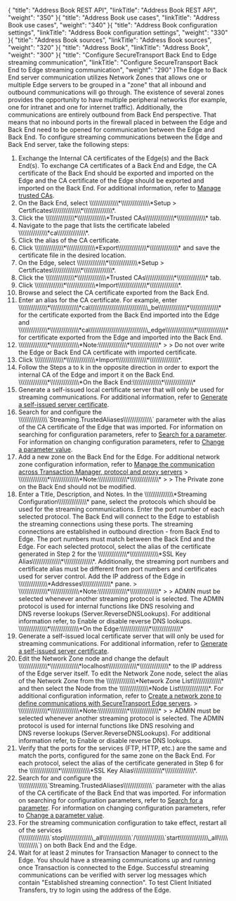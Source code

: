 {
    "title": "Address Book REST API",
    "linkTitle": "Address Book REST API",
    "weight": "350"
}{
"title": "Address Book use cases",
"linkTitle": "Address Book use cases",
"weight": "340"
}{
"title": "Address Book configuration settings",
"linkTitle": "Address Book configuration settings",
"weight": "330"
}{
"title": "Address Book sources",
"linkTitle": "Address Book sources",
"weight": "320"
}{
"title": "Address Book",
"linkTitle": "Address Book",
"weight": "300"
}{
"title": "Configure SecureTransport Back End to Edge streaming communication",
"linkTitle": "Configure SecureTransport Back End to Edge streaming communication",
"weight": "290"
}The Edge to Back End server communication utilizes Network Zones that allows one or multiple Edge servers to be grouped in a "zone" that all inbound and outbound communications will go through. The existence of several zones provides the opportunity to have multiple peripheral networks (for example, one for intranet and one for internet traffic). Additionally, the communications are entirely outbound from Back End perspective. That means that no inbound ports in the firewall placed in between the Edge and Back End need to be opened for communication between the Edge and Back End.
To configure streaming communications between the Edge and Back End server, take the following steps:
1. Exchange the Internal CA certificates of the Edge(s) and the Back End(s). To exchange CA certificates of a Back End and Edge, the CA certificate of the Back End should be exported and imported on the Edge and the CA certificate of the Edge should be exported and imported on the Back End. For additional information, refer to <a href="#" class="MCXref xref">Manage trusted CAs</a>.
1. On the Back End, select \\\\\\\\\\\\\\\\\\\\\\\\\\\\\\\*\\\\\\\\\\\\\\\\\\\\\\\\\\\\\\\*Setup &gt; Certificates\\\\\\\\\\\\\\\\\\\\\\\\\\\\\\\*\\\\\\\\\\\\\\\\\\\\\\\\\\\\\\\*.
2. Click the \\\\\\\\\\\\\\\\\\\\\\\\\\\\\\\*\\\\\\\\\\\\\\\\\\\\\\\\\\\\\\\*Trusted CAs\\\\\\\\\\\\\\\\\\\\\\\\\\\\\\\*\\\\\\\\\\\\\\\\\\\\\\\\\\\\\\\* tab.
3. Navigate to the page that lists the certificate labeled \\\\\\\\\\\\\\\\\\\\\\\\\\\\\\\*ca\\\\\\\\\\\\\\\\\\\\\\\\\\\\\\\*.
4. Click the alias of the CA certificate.
5. Click \\\\\\\\\\\\\\\\\\\\\\\\\\\\\\\*\\\\\\\\\\\\\\\\\\\\\\\\\\\\\\\*Export\\\\\\\\\\\\\\\\\\\\\\\\\\\\\\\*\\\\\\\\\\\\\\\\\\\\\\\\\\\\\\\* and save the certificate file in the desired location.
6. On the Edge, select \\\\\\\\\\\\\\\\\\\\\\\\\\\\\\\*\\\\\\\\\\\\\\\\\\\\\\\\\\\\\\\*Setup &gt; Certificates\\\\\\\\\\\\\\\\\\\\\\\\\\\\\\\*\\\\\\\\\\\\\\\\\\\\\\\\\\\\\\\*.
7. Click the \\\\\\\\\\\\\\\\\\\\\\\\\\\\\\\*\\\\\\\\\\\\\\\\\\\\\\\\\\\\\\\*Trusted CAs\\\\\\\\\\\\\\\\\\\\\\\\\\\\\\\*\\\\\\\\\\\\\\\\\\\\\\\\\\\\\\\* tab.
8. Click \\\\\\\\\\\\\\\\\\\\\\\\\\\\\\\*\\\\\\\\\\\\\\\\\\\\\\\\\\\\\\\*Import\\\\\\\\\\\\\\\\\\\\\\\\\\\\\\\*\\\\\\\\\\\\\\\\\\\\\\\\\\\\\\\*.
9. Browse and select the CA certificate exported from the Back End.
10. Enter an alias for the CA certificate. For example, enter \\\\\\\\\\\\\\\\\\\\\\\\\\\\\\\*\\\\\\\\\\\\\\\\\\\\\\\\\\\\\\\*ca\\\\\\\\\\\\\\\\\\\\\\\\\\\\\\\\\\\\\\\\\\\\\\\\\\\\\\\\\\\\\\\_be\\\\\\\\\\\\\\\\\\\\\\\\\\\\\\\*\\\\\\\\\\\\\\\\\\\\\\\\\\\\\\\* for the certificate exported from the Back End imported into the Edge and \\\\\\\\\\\\\\\\\\\\\\\\\\\\\\\*\\\\\\\\\\\\\\\\\\\\\\\\\\\\\\\*ca\\\\\\\\\\\\\\\\\\\\\\\\\\\\\\\\\\\\\\\\\\\\\\\\\\\\\\\\\\\\\\\_edge\\\\\\\\\\\\\\\\\\\\\\\\\\\\\\\*\\\\\\\\\\\\\\\\\\\\\\\\\\\\\\\* for certificate exported from the Edge and imported into the Back End.
11. \\\\\\\\\\\\\\\\\\\\\\\\\\\\\\\*\\\\\\\\\\\\\\\\\\\\\\\\\\\\\\\*Note:\\\\\\\\\\\\\\\\\\\\\\\\\\\\\\\*\\\\\\\\\\\\\\\\\\\\\\\\\\\\\\\*
&gt;
&gt; Do not over write the Edge or Back End CA certificate with imported certificate.
12. Click \\\\\\\\\\\\\\\\\\\\\\\\\\\\\\\*\\\\\\\\\\\\\\\\\\\\\\\\\\\\\\\*Import\\\\\\\\\\\\\\\\\\\\\\\\\\\\\\\*\\\\\\\\\\\\\\\\\\\\\\\\\\\\\\\*.
13. Follow the Steps a to k in the opposite direction in order to export the internal CA of the Edge and import it on the Back End.
\\\\\\\\\\\\\\\\\\\\\\\\\\\\\\\*\\\\\\\\\\\\\\\\\\\\\\\\\\\\\\\*On the Back End:\\\\\\\\\\\\\\\\\\\\\\\\\\\\\\\*\\\\\\\\\\\\\\\\\\\\\\\\\\\\\\\*
2. Generate a self-issued local certificate server that will only be used for streaming communications. For additional information, refer to <a href="#Generate" class="MCXref xref">Generate a self-issued server certificate</a>.
3. Search for and configure the \\\\\\\\\\\\\\\\\\\\\\\\\\\\\\\`Streaming.TrustedAliases\\\\\\\\\\\\\\\\\\\\\\\\\\\\\\\` parameter with the alias of the CA certificate of the Edge that was imported. For information on searching for configuration parameters, refer to <a href="#Search" class="MCXref xref">Search for a parameter</a>. For information on changing configuration parameters, refer to <a href="#Change" class="MCXref xref">Change a parameter value</a>.
4. Add a new zone on the Back End for the Edge. For additional network zone configuration information, refer to <a href="#Specify4" class="MCXref xref">Manage the communication across Transaction Manager, protocol and proxy servers</a>
&gt; \\\\\\\\\\\\\\\\\\\\\\\\\\\\\\\*\\\\\\\\\\\\\\\\\\\\\\\\\\\\\\\*Note:\\\\\\\\\\\\\\\\\\\\\\\\\\\\\\\*\\\\\\\\\\\\\\\\\\\\\\\\\\\\\\\*
&gt;
&gt; The Private zone on the Back End should not be modified.
5. Enter a Title, Description, and Notes. In the \\\\\\\\\\\\\\\\\\\\\\\\\\\\\\\*Streaming Configuration\\\\\\\\\\\\\\\\\\\\\\\\\\\\\\\* pane, select the protocols which should be used for the streaming communications. Enter the port number of each selected protocol. The Back End will connect to the Edge to establish the streaming connections using these ports. The streaming connections are established in outbound direction - from Back End to Edge. The port numbers must match between the Back End and the Edge. For each selected protocol, select the alias of the certificate generated in Step 2 for the \\\\\\\\\\\\\\\\\\\\\\\\\\\\\\\*\\\\\\\\\\\\\\\\\\\\\\\\\\\\\\\*SSL Key Alias\\\\\\\\\\\\\\\\\\\\\\\\\\\\\\\*\\\\\\\\\\\\\\\\\\\\\\\\\\\\\\\*. Additionally, the streaming port numbers and certificate alias must be different from port numbers and certificates used for server control. Add the IP address of the Edge in \\\\\\\\\\\\\\\\\\\\\\\\\\\\\\\*Addresses\\\\\\\\\\\\\\\\\\\\\\\\\\\\\\\* pane.
&gt; \\\\\\\\\\\\\\\\\\\\\\\\\\\\\\\*\\\\\\\\\\\\\\\\\\\\\\\\\\\\\\\*Note:\\\\\\\\\\\\\\\\\\\\\\\\\\\\\\\*\\\\\\\\\\\\\\\\\\\\\\\\\\\\\\\*
&gt;
&gt; ADMIN must be selected whenever another streaming protocol is selected. The ADMIN protocol is used for internal functions like DNS resolving and DNS reverse lookups (Server.ReverseDNSLookups). For additional information refer, to Enable or disable reverse DNS lookups.
\\\\\\\\\\\\\\\\\\\\\\\\\\\\\\\*\\\\\\\\\\\\\\\\\\\\\\\\\\\\\\\*On the Edge:\\\\\\\\\\\\\\\\\\\\\\\\\\\\\\\*\\\\\\\\\\\\\\\\\\\\\\\\\\\\\\\*
6. Generate a self-issued local certificate server that will only be used for streaming communications. For additional information, refer to <a href="#Generate" class="MCXref xref">Generate a self-issued server certificate</a>.
7. Edit the Network Zone node and change the default \\\\\\\\\\\\\\\\\\\\\\\\\\\\\\\*\\\\\\\\\\\\\\\\\\\\\\\\\\\\\\\*localhost\\\\\\\\\\\\\\\\\\\\\\\\\\\\\\\*\\\\\\\\\\\\\\\\\\\\\\\\\\\\\\\* to the IP address of the Edge server itself. To edit the Network Zone node, select the alias of the Network Zone from the \\\\\\\\\\\\\\\\\\\\\\\\\\\\\\\*Network Zone List\\\\\\\\\\\\\\\\\\\\\\\\\\\\\\\* and then select the Node from the \\\\\\\\\\\\\\\\\\\\\\\\\\\\\\\*Node List\\\\\\\\\\\\\\\\\\\\\\\\\\\\\\\*. For additional configuration information, refer to <a href="#Create" class="MCXref xref">Create a network zone to define communications with SecureTransport Edge servers</a>.
&gt; \\\\\\\\\\\\\\\\\\\\\\\\\\\\\\\*\\\\\\\\\\\\\\\\\\\\\\\\\\\\\\\*Note:\\\\\\\\\\\\\\\\\\\\\\\\\\\\\\\*\\\\\\\\\\\\\\\\\\\\\\\\\\\\\\\*
&gt;
&gt; ADMIN must be selected whenever another streaming protocol is selected. The ADMIN protocol is used for internal functions like DNS resolving and DNS reverse lookups (Server.ReverseDNSLookups). For additional information refer, to Enable or disable reverse DNS lookups.
8. Verify that the ports for the services (FTP, HTTP, etc.) are the same and match the ports, configured for the same zone on the Back End. For each protocol, select the alias of the certificate generated in Step 6 for the \\\\\\\\\\\\\\\\\\\\\\\\\\\\\\\*\\\\\\\\\\\\\\\\\\\\\\\\\\\\\\\*SSL Key Alias\\\\\\\\\\\\\\\\\\\\\\\\\\\\\\\*\\\\\\\\\\\\\\\\\\\\\\\\\\\\\\\*.
9. Search for and configure the \\\\\\\\\\\\\\\\\\\\\\\\\\\\\\\`Streaming.TrustedAliases\\\\\\\\\\\\\\\\\\\\\\\\\\\\\\\` parameter with the alias of the CA certificate of the Back End that was imported. For information on searching for configuration parameters, refer to <a href="#Search" class="MCXref xref">Search for a parameter</a>. For information on changing configuration parameters, refer to <a href="#Change" class="MCXref xref">Change a parameter value</a>.
10. For the streaming communication configuration to take effect, restart all of the services (\\\\\\\\\\\\\\\\\\\\\\\\\\\\\\\`stop\\\\\\\\\\\\\\\\\\\\\\\\\\\\\\\_all\\\\\\\\\\\\\\\\\\\\\\\\\\\\\\\`/\\\\\\\\\\\\\\\\\\\\\\\\\\\\\\\`start\\\\\\\\\\\\\\\\\\\\\\\\\\\\\\\_all\\\\\\\\\\\\\\\\\\\\\\\\\\\\\\\`) on both Back End and the Edge.
11. Wait for at least 2 minutes for Transaction Manager to connect to the Edge. You should have a streaming communications up and running once Transaction is connected to the Edge. Successful streaming communications can be verified with server log messages which contain "Established streaming connection".
To test Client Initiated Transfers, try to login using the address of the Edge.
